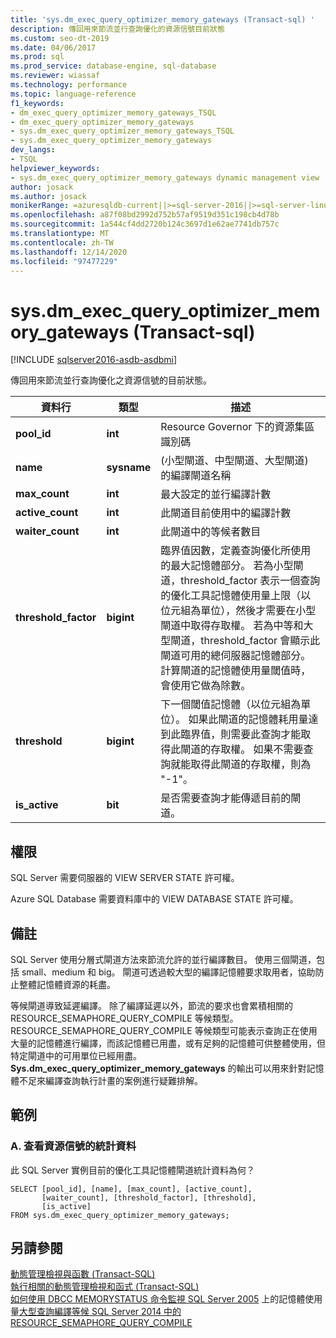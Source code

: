 ```yaml
---
title: 'sys.dm_exec_query_optimizer_memory_gateways (Transact-sql) '
description: 傳回用來節流並行查詢優化的資源信號目前狀態
ms.custom: seo-dt-2019
ms.date: 04/06/2017
ms.prod: sql
ms.prod_service: database-engine, sql-database
ms.reviewer: wiassaf
ms.technology: performance
ms.topic: language-reference
f1_keywords:
- dm_exec_query_optimizer_memory_gateways_TSQL
- dm_exec_query_optimizer_memory_gateways
- sys.dm_exec_query_optimizer_memory_gateways_TSQL
- sys.dm_exec_query_optimizer_memory_gateways
dev_langs:
- TSQL
helpviewer_keywords:
- sys.dm_exec_query_optimizer_memory_gateways dynamic management view
author: josack
ms.author: josack
monikerRange: =azuresqldb-current||>=sql-server-2016||>=sql-server-linux-2017||=azuresqldb-mi-current
ms.openlocfilehash: a87f08bd2992d752b57af9519d351c198cb4d78b
ms.sourcegitcommit: 1a544cf4dd2720b124c3697d1e62ae7741db757c
ms.translationtype: MT
ms.contentlocale: zh-TW
ms.lasthandoff: 12/14/2020
ms.locfileid: "97477229"
---
```

# <a name="sysdm_exec_query_optimizer_memory_gateways-transact-sql"></a>sys.dm_exec_query_optimizer_memory_gateways (Transact-sql) 

[!INCLUDE [sqlserver2016-asdb-asdbmi](../../includes/applies-to-version/sqlserver2016-asdb-asdbmi.md)]

傳回用來節流並行查詢優化之資源信號的目前狀態。

|資料行|類型|描述|  
|----------|---------------|-----------------|  
|**pool_id**|**int**|Resource Governor 下的資源集區識別碼|  
|**name**|**sysname**| (小型閘道、中型閘道、大型閘道) 的編譯閘道名稱|
|**max_count**|**int**|最大設定的並行編譯計數|
|**active_count**|**int**|此閘道目前使用中的編譯計數|
|**waiter_count**|**int**|此閘道中的等候者數目|
|**threshold_factor**|**bigint**|臨界值因數，定義查詢優化所使用的最大記憶體部分。  若為小型閘道，threshold_factor 表示一個查詢的優化工具記憶體使用量上限（以位元組為單位），然後才需要在小型閘道中取得存取權。  若為中等和大型閘道，threshold_factor 會顯示此閘道可用的總伺服器記憶體部分。 計算閘道的記憶體使用量閾值時，會使用它做為除數。|
|**threshold**|**bigint**|下一個閾值記憶體（以位元組為單位）。  如果此閘道的記憶體耗用量達到此臨界值，則需要此查詢才能取得此閘道的存取權。  如果不需要查詢就能取得此閘道的存取權，則為 "-1"。|
|**is_active**|**bit**|是否需要查詢才能傳遞目前的閘道。|


## <a name="permissions"></a>權限  
SQL Server 需要伺服器的 VIEW SERVER STATE 許可權。

Azure SQL Database 需要資料庫中的 VIEW DATABASE STATE 許可權。


## <a name="remarks"></a>備註  
SQL Server 使用分層式閘道方法來節流允許的並行編譯數目。  使用三個閘道，包括 small、medium 和 big。 閘道可透過較大型的編譯記憶體要求取用者，協助防止整體記憶體資源的耗盡。

等候閘道導致延遲編譯。 除了編譯延遲以外，節流的要求也會累積相關的 RESOURCE_SEMAPHORE_QUERY_COMPILE 等候類型。 RESOURCE_SEMAPHORE_QUERY_COMPILE 等候類型可能表示查詢正在使用大量的記憶體進行編譯，而該記憶體已用盡，或有足夠的記憶體可供整體使用，但特定閘道中的可用單位已經用盡。 **Sys.dm_exec_query_optimizer_memory_gateways** 的輸出可以用來針對記憶體不足來編譯查詢執行計畫的案例進行疑難排解。  

## <a name="examples"></a>範例  

### <a name="a-viewing-statistics-on-resource-semaphores"></a>A. 查看資源信號的統計資料  
此 SQL Server 實例目前的優化工具記憶體閘道統計資料為何？

```  
SELECT [pool_id], [name], [max_count], [active_count],
       [waiter_count], [threshold_factor], [threshold],
       [is_active]
FROM sys.dm_exec_query_optimizer_memory_gateways;   

```  

## <a name="see-also"></a>另請參閱  
 [動態管理檢視與函數 &#40;Transact-SQL&#41;](./system-dynamic-management-views.md)   
 [執行相關的動態管理檢視和函式 &#40;Transact-SQL&#41;](./execution-related-dynamic-management-views-and-functions-transact-sql.md)  
[如何使用 DBCC MEMORYSTATUS 命令監視 SQL Server 2005](https://support.microsoft.com/help/907877/how-to-use-the-dbcc-memorystatus-command-to-monitor-memory-usage-on-sql-server-2005) 
 上的記憶體使用量[大型查詢編譯等候 SQL Server 2014 中的 RESOURCE_SEMAPHORE_QUERY_COMPILE](https://support.microsoft.com/help/3024815/large-query-compilation-waits-on-resource-semaphore-query-compile-in-sql-server-2014)
